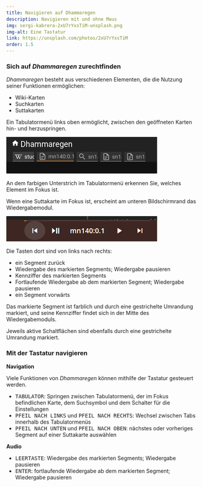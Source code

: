```yaml
---
title: Navigieren auf Dhammaregen
description: Navigieren mit und ohne Maus
img: sergi-kabrera-2xU7rYxsTiM-unsplash.png
img-alt: Eine Tastatur
link: https://unsplash.com/photos/2xU7rYxsTiM
order: 1.5
---
```


### Sich auf *Dhammaregen* zurechtfinden
*Dhammaregen* besteht aus verschiedenen Elementen, die die Nutzung seiner Funktionen ermöglichen:
- Wiki-Karten
- Suchkarten
- Suttakarten

Ein Tabulatormenü links oben ermöglicht, zwischen den geöffneten Karten hin- und herzuspringen.

<p><img src="img/tabs.png" class="ebt-image" alt="Bildschirmfoto von Suchfeld mit Wort Wasser und Suchbegriffen" style="width: 400px;"></p>

An dem farbigen Unterstrich im Tabulatormenü erkennen Sie, welches Element im Fokus ist. 

Wenn eine Suttakarte im Fokus ist, erscheint am unteren Bildschirmrand das Wiedergabemodul.

<p><img src="img/play.png" class="ebt-image" alt="Bildschirmfoto von Wiedergabemodul" style="width: 400px;"></p>

Die Tasten dort sind von links nach rechts:
- ein Segment zurück
- Wiedergabe des markierten Segments; Wiedergabe pausieren
- Kennziffer des markierten Segments
- Fortlaufende Wiedergabe ab dem markierten Segment; Wiedergabe pausieren
- ein Segment vorwärts

Das markierte Segment ist farblich und durch eine gestrichelte Umrandung markiert, und seine Kennziffer findet sich in der Mitte des Wiedergabemoduls.

Jeweils aktive Schaltflächen sind ebenfalls durch eine gestrichelte Umrandung markiert.

### Mit der Tastatur navigieren

**Navigation**

Viele Funktionen von *Dhammaregen* können mithilfe der Tastatur gesteuert werden. 
- <kbd>TABULATOR</kbd>: Springen zwischen Tabulatormenü, der im Fokus befindlichen Karte, dem Suchsymbol und dem Schalter für die Einstellungen
- <kbd>PFEIL NACH LINKS</kbd> und <kbd>PFEIL NACH RECHTS</kbd>: Wechsel zwischen Tabs innerhalb des Tabulatormenüs
- <kbd>PFEIL NACH UNTEN</kbd> und <kbd>PFEIL NACH OBEN</kbd>: nächstes oder vorheriges Segment auf einer Suttakarte auswählen

**Audio**

- <kbd>LEERTASTE</kbd>: Wiedergabe des markierten Segments; Wiedergabe pausieren
- <kbd>ENTER</kbd>: fortlaufende Wiedergabe ab dem markierten Segment; Wiedergabe pausieren



